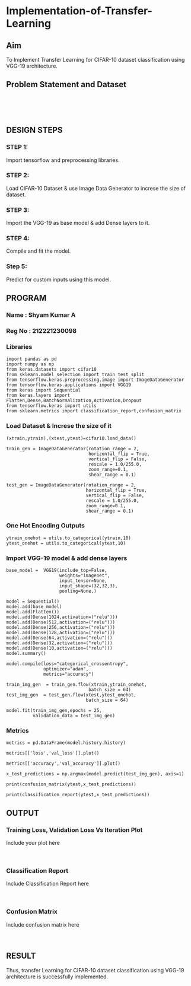 # Implementation-of-Transfer-Learning
## Aim
To Implement Transfer Learning for CIFAR-10 dataset classification using VGG-19 architecture.
## Problem Statement and Dataset
</br>
</br>
</br>

## DESIGN STEPS
### STEP 1:
Import tensorflow and preprocessing libraries.

### STEP 2:
Load CIFAR-10 Dataset & use Image Data Generator to increse the size of dataset.

### STEP 3:
Import the VGG-19 as base model & add Dense layers to it.

### STEP 4:
Compile and fit the model.

### Step 5:
Predict for custom inputs using this model.

## PROGRAM

### Name : Shyam Kumar A
### Reg No : 212221230098
### Libraries
```
import pandas as pd
import numpy as np
from keras.datasets import cifar10
from sklearn.model_selection import train_test_split
from tensorflow.keras.preprocessing.image import ImageDataGenerator
from tensorflow.keras.applications import VGG19
from keras import Sequential
from keras.layers import Flatten,Dense,BatchNormalization,Activation,Dropout
from tensorflow.keras import utils
from sklearn.metrics import classification_report,confusion_matrix
```
### Load Dataset & Increse the size of it
```
(xtrain,ytrain),(xtest,ytest)=cifar10.load_data()

train_gen = ImageDataGenerator(rotation_range = 2,
                               horizontal_flip = True,
                               vertical_flip = False,
                               rescale = 1.0/255.0,
                               zoom_range=0.1,
                               shear_range = 0.1)

test_gen = ImageDataGenerator(rotation_range = 2,
                              horizontal_flip = True,
                              vertical_flip = False,
                              rescale = 1.0/255.0,
                              zoom_range=0.1,
                              shear_range = 0.1)
```
### One Hot Encoding Outputs
```
ytrain_onehot = utils.to_categorical(ytrain,10)
ytest_onehot = utils.to_categorical(ytest,10)
```
### Import VGG-19 model & add dense layers
```
base_model =  VGG19(include_top=False,
                    weights="imagenet",
                    input_tensor=None,
                    input_shape=(32,32,3),
                    pooling=None,)

model = Sequential()
model.add(base_model)
model.add(Flatten())
model.add(Dense(1024,activation=("relu")))
model.add(Dense(512,activation=("relu")))
model.add(Dense(256,activation=("relu")))
model.add(Dense(128,activation=("relu")))
model.add(Dense(64,activation=("relu")))
model.add(Dense(32,activation=("relu")))
model.add(Dense(10,activation=("relu")))
model.summary()

model.compile(loss="categorical_crossentropy",
              optimizer="adam",
              metrics="accuracy")

train_img_gen  = train_gen.flow(xtrain,ytrain_onehot,
                               batch_size = 64)		 
test_img_gen  = test_gen.flow(xtest,ytest_onehot,
                              batch_size = 64)

model.fit(train_img_gen,epochs = 25,
          validation_data = test_img_gen)
```
### Metrics
```
metrics = pd.DataFrame(model.history.history)

metrics[['loss','val_loss']].plot()

metrics[['accuracy','val_accuracy']].plot()

x_test_predictions = np.argmax(model.predict(test_img_gen), axis=1)

print(confusion_matrix(ytest,x_test_predictions))

print(classification_report(ytest,x_test_predictions))
```




## OUTPUT
### Training Loss, Validation Loss Vs Iteration Plot
Include your plot here
</br>
</br>
</br>
### Classification Report
Include Classification Report here
</br>
</br>
</br>
### Confusion Matrix
Include confusion matrix here
</br>
</br>
</br>
## RESULT
Thus, transfer Learning for CIFAR-10 dataset classification using VGG-19 architecture is successfully implemented.
